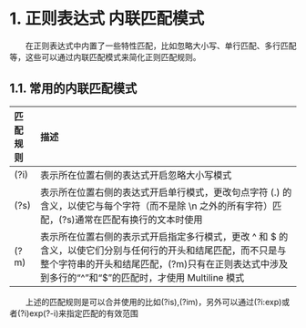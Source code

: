# 1. 正则表达式 内联匹配模式

&emsp;&emsp;在正则表达式中内置了一些特性匹配，比如忽略大小写、单行匹配、多行匹配等，这些可以通过内联匹配模式来简化正则匹配规则。

## 1.1. 常用的内联匹配模式

| 匹配规则 | 描述                                                                                                                                                                                                                |
| :------- | :------------------------------------------------------------------------------------------------------------------------------------------------------------------------------------------------------------------ |
| (?i)     | 表示所在位置右侧的表达式开启忽略大小写模式                                                                                                                                                                          |
| (?s)     | 表示所在位置右侧的表达式开启单行模式，更改句点字符 (.) 的含义，以使它与每个字符（而不是除 \n 之外的所有字符）匹配，(?s)通常在匹配有换行的文本时使用                                                                 |
| (?m)     | 表示所在位置右侧的表示式开启指定多行模式，更改 ^ 和 $ 的含义，以使它们分别与任何行的开头和结尾匹配，而不只是与整个字符串的开头和结尾匹配，(?m)只有在正则表达式中涉及到多行的“^”和“$”的匹配时，才使用 Multiline 模式 |

&emsp;&emsp;上述的匹配规则是可以合并使用的比如(?is),(?im)，另外可以通过(?i:exp)或者(?i)exp(?-i)来指定匹配的有效范围
